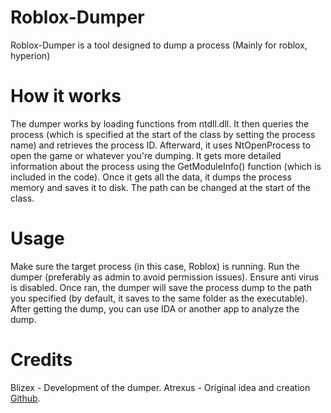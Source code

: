 
# Roblox-Dumper
Roblox-Dumper is a tool designed to dump a process (Mainly for roblox, hyperion)

# How it works
The dumper works by loading functions from ntdll.dll. It then queries the process (which is specified at the start of the class by setting the process name) and retrieves the process ID. Afterward, it uses NtOpenProcess to open the game or whatever you're dumping. It gets more detailed information about the process using the GetModuleInfo() function (which is included in the code). Once it gets all the data, it dumps the process memory and saves it to disk. The path can be changed at the start of the class.

# Usage
Make sure the target process (in this case, Roblox) is running.
Run the dumper (preferably as admin to avoid permission issues).
Ensure anti virus is disabled.
Once ran, the dumper will save the process dump to the path you specified (by default, it saves to the same folder as the executable).
After getting the dump, you can use IDA or another app to analyze the dump.


# Credits
Blizex - Development of the dumper.
Atrexus - Original idea and creation [Github](https://github.com/atrexus/vulkan/).
